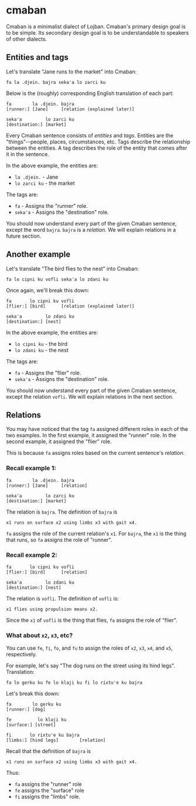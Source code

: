 # cmaban

Cmaban is a minimalist dialect of Lojban.
Cmaban's primary design goal is to be simple.
Its secondary design goal is to be understandable to speakers of other dialects.

## Entities and tags

Let's translate "Jane runs to the market" into Cmaban:

```plaintext
fa la .djein. bajra seka'a lo zarci ku
```

Below is the (roughly) corresponding English translation of each part:

```plaintext
fa        la .djein. bajra
[runner:] [Jane]     [relation (explained later)]

seka'a         lo zarci ku
[destination:] [market]
```

Every Cmaban sentence consists of _entities_ and _tags_.
Entities are the "things"--people, places, circumstances, etc.
Tags describe the relationship between the entities.
A tag describes the role of the entity that comes after it in the sentence.

In the above example, the entities are:

- `la .djein.` - Jane
- `lo zarci ku` - the market

The tags are:

- `fa` - Assigns the "runner" role.
- `seka'a` - Assigns the "destination" role.

You should now understand every part of the given Cmaban sentence,
except the word `bajra`.
`bajra` is a _relation_.
We will explain relations in a future section.

## Another example

Let's translate "The bird flies to the nest" into Cmaban:

```plaintext
fa lo cipni ku vofli seka'a lo zdani ku
```

Once again, we'll break this down:

```plaintext
fa       lo cipni ku vofli
[flier:] [bird]      [relation (explained later)]

seka'a         lo zdani ku
[destination:] [nest]
```

In the above example, the entities are:

- `lo cipni ku` - the bird
- `lo zdani ku` - the nest

The tags are:

- `fa` - Assigns the "flier" role.
- `seka'a` - Assigns the "destination" role.

You should now understand every part of the given Cmaban sentence,
except the relation `vofli`.
We will explain relations in the next section.

## Relations

You may have noticed that the tag `fa` assigned different roles
in each of the two examples.
In the first example, it assigned the "runner" role.
In the second example, it assigned the "flier" role.

This is because `fa` assigns roles based on the current sentence's _relation_.

### Recall example 1:

```plaintext
fa        la .djein. bajra
[runner:] [Jane]     [relation]

seka'a         lo zarci ku
[destination:] [market]
```

The relation is `bajra`.
The definition of `bajra` is

```plaintext
x1 runs on surface x2 using limbs x3 with gait x4.
```

`fa` assigns the role of the current relation's `x1`.
For `bajra`, the `x1` is the thing that runs, so `fa` assigns the role of "runner".

### Recall example 2:

```plaintext
fa       lo cipni ku vofli
[flier:] [bird]      [relation]

seka'a         lo zdani ku
[destination:] [nest]
```

The relation is `vofli`.
The definition of `vofli` is:

```plaintext
x1 flies using propulsion means x2.
```

Since the `x1` of `vofli` is the thing that flies, `fa` assigns
the role of "flier".

### What about `x2`, `x3`, etc?

You can use `fe`, `fi`, `fo`, and `fu` to
assign the roles of `x2`, `x3`, `x4`, and `x5`, respectively.

For example, let's say "The dog runs on the street using its hind legs".
Translation:

```plaintext
fa lo gerku ku fe lo klaji ku fi lo rixtu'e ku bajra
```

Let's break this down:

```plaintext
fa        lo gerku ku
[runner:] [dog]

fe          lo klaji ku
[surface:] [street]

fi       lo rixtu'e ku bajra
[limbs:] [hind legs]        [relation]
```

Recall that the definition of `bajra` is

```plaintext
x1 runs on surface x2 using limbs x3 with gait x4.
```

Thus:

- `fa` assigns the "runner" role
- `fe` assigns the "surface" role
- `fi` assigns the "limbs" role.
